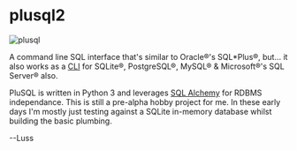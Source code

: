 # plusql2

![plusql](https://user-images.githubusercontent.com/1664798/120719305-0ac9c300-c498-11eb-9e1e-f8175074a99b.png) 

A command line SQL interface that's similar to Oracle&reg;'s SQL*Plus&reg;, but... it also works as a [CLI](https://en.wikipedia.org/wiki/Command-line_interface) for SQLite&reg;, PostgreSQL&reg;, MySQL&reg; &amp; Microsoft&reg;'s SQL Server&reg; also.  

PluSQL is written in Python 3 and leverages [SQL Alchemy](https://www.sqlalchemy.org/features.html) for RDBMS independance.   This is still a pre-alpha hobby project for me.  In these early days I'm mostly just testing against a SQLite in-memory database whilst building the basic plumbing.

--Luss

